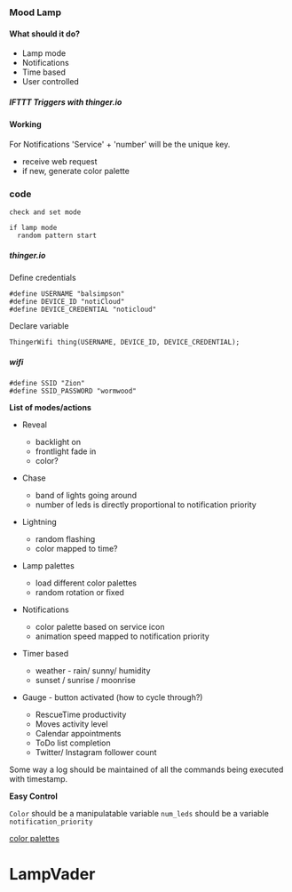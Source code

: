 ### Mood Lamp

#### What should it do?
- Lamp mode
- Notifications
- Time based
- User controlled

##### IFTTT Triggers with thinger.io

#### Working

For Notifications 'Service' + 'number' will be the unique key.

- receive web request
- if new, generate color palette

### code
```
check and set mode

if lamp mode
  random pattern start
```
##### thinger.io
Define credentials
```
#define USERNAME "balsimpson"
#define DEVICE_ID "notiCloud"
#define DEVICE_CREDENTIAL "noticloud"
```
Declare variable
```
ThingerWifi thing(USERNAME, DEVICE_ID, DEVICE_CREDENTIAL);
```
##### wifi

```
#define SSID "Zion"
#define SSID_PASSWORD "wormwood"
```

**List of modes/actions**
- Reveal
  - backlight on
  - frontlight fade in
  - color?

- Chase
  - band of lights going around
  - number of leds is directly proportional to notification priority

- Lightning
  - random flashing
  - color mapped to time?

- Lamp palettes
  - load different color palettes
  - random rotation or fixed

- Notifications
  - color palette based on service icon
  - animation speed mapped to notification priority

- Timer based
  - weather - rain/ sunny/ humidity
  - sunset / sunrise / moonrise

- Gauge - button activated
(how to cycle through?)
  - RescueTime productivity
  - Moves activity level
  - Calendar appointments
  - ToDo list completion
  - Twitter/ Instagram follower count

Some way a log should be maintained of all the commands being executed with timestamp.

**Easy Control**

`Color` should be a manipulatable variable
`num_leds` should be a variable
`notification_priority`

[color palettes](http://www.fubiz.net/en/2015/04/20/the-colors-of-star-wars-palettes/)
# LampVader

